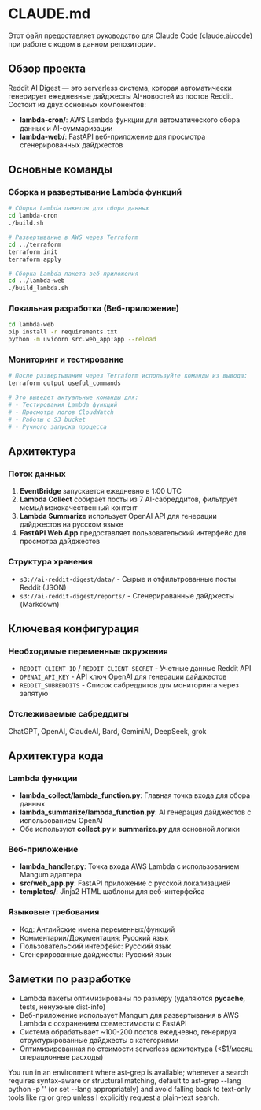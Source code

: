 # CLAUDE.md

Этот файл предоставляет руководство для Claude Code (claude.ai/code) при работе с кодом в данном репозитории.

## Обзор проекта

Reddit AI Digest — это serverless система, которая автоматически генерирует ежедневные дайджесты AI-новостей из постов Reddit. Состоит из двух основных компонентов:
- **lambda-cron/**: AWS Lambda функции для автоматического сбора данных и AI-суммаризации
- **lambda-web/**: FastAPI веб-приложение для просмотра сгенерированных дайджестов

## Основные команды

### Сборка и развертывание Lambda функций
```bash
# Сборка Lambda пакетов для сбора данных
cd lambda-cron
./build.sh

# Развертывание в AWS через Terraform
cd ../terraform
terraform init
terraform apply

# Сборка Lambda пакета веб-приложения
cd ../lambda-web
./build_lambda.sh
```

### Локальная разработка (Веб-приложение)
```bash
cd lambda-web
pip install -r requirements.txt
python -m uvicorn src.web_app:app --reload
```

### Мониторинг и тестирование
```bash
# После развертывания через Terraform используйте команды из вывода:
terraform output useful_commands

# Это выведет актуальные команды для:
# - Тестирования Lambda функций
# - Просмотра логов CloudWatch
# - Работы с S3 bucket
# - Ручного запуска процесса
```

## Архитектура

### Поток данных
1. **EventBridge** запускается ежедневно в 1:00 UTC
2. **Lambda Collect** собирает посты из 7 AI-сабреддитов, фильтрует мемы/низкокачественный контент
3. **Lambda Summarize** использует OpenAI API для генерации дайджестов на русском языке
4. **FastAPI Web App** предоставляет пользовательский интерфейс для просмотра дайджестов

### Структура хранения
- `s3://ai-reddit-digest/data/` - Сырые и отфильтрованные посты Reddit (JSON)
- `s3://ai-reddit-digest/reports/` - Сгенерированные дайджесты (Markdown)

## Ключевая конфигурация

### Необходимые переменные окружения
- `REDDIT_CLIENT_ID` / `REDDIT_CLIENT_SECRET` - Учетные данные Reddit API
- `OPENAI_API_KEY` - API ключ OpenAI для генерации дайджестов
- `REDDIT_SUBREDDITS` - Список сабреддитов для мониторинга через запятую

### Отслеживаемые сабреддиты
ChatGPT, OpenAI, ClaudeAI, Bard, GeminiAI, DeepSeek, grok

## Архитектура кода

### Lambda функции
- **lambda_collect/lambda_function.py**: Главная точка входа для сбора данных
- **lambda_summarize/lambda_function.py**: AI генерация дайджестов с использованием OpenAI
- Обе используют **collect.py** и **summarize.py** для основной логики

### Веб-приложение
- **lambda_handler.py**: Точка входа AWS Lambda с использованием Mangum адаптера
- **src/web_app.py**: FastAPI приложение с русской локализацией
- **templates/**: Jinja2 HTML шаблоны для веб-интерфейса

### Языковые требования
- Код: Английские имена переменных/функций
- Комментарии/Документация: Русский язык
- Пользовательский интерфейс: Русский язык
- Сгенерированные дайджесты: Русский язык

## Заметки по разработке

- Lambda пакеты оптимизированы по размеру (удаляются __pycache__, tests, ненужные dist-info)
- Веб-приложение использует Mangum для развертывания в AWS Lambda с сохранением совместимости с FastAPI
- Система обрабатывает ~100-200 постов ежедневно, генерируя структурированные дайджесты с категориями
- Оптимизированная по стоимости serverless архитектура (<$1/месяц операционные расходы)

You run in an environment where ast-grep is available; whenever a search requires syntax-aware or structural matching, default to ast-grep --lang python -p '<pattern>' (or set --lang appropriately) and avoid falling back to text-only tools like rg or grep unless I explicitly request a plain-text search.
